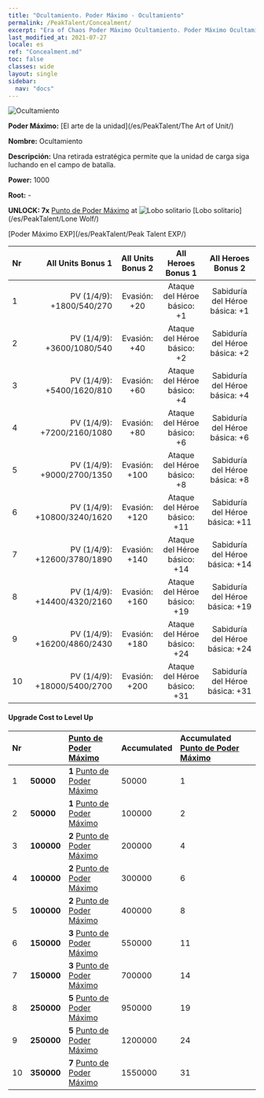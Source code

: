 ```yaml
---
title: "Ocultamiento. Poder Máximo - Ocultamiento"
permalink: /PeakTalent/Concealment/
excerpt: "Era of Chaos Poder Máximo Ocultamiento. Poder Máximo Ocultamiento. Ocultamiento"
last_modified_at: 2021-07-27
locale: es
ref: "Concealment.md"
toc: false
classes: wide
layout: single
sidebar:
  nav: "docs"
---
```


  ![Ocultamiento](/images/pt/talent_2003.png)

  **Poder Máximo:** [El arte de la unidad](/es/PeakTalent/The Art of Unit/)

  **Nombre:** Ocultamiento

  **Descripción:** Una retirada estratégica permite que la unidad de carga siga luchando en el campo de batalla.

  **Power:** 1000

  **Root:** -

  **UNLOCK: 7x** [Punto de Poder Máximo](/ItemsES/con_934/) at ![Lobo solitario](/images/pt/talent_2001.png) [Lobo solitario](/es/PeakTalent/Lone Wolf/)

  [Poder Máximo EXP](/es/PeakTalent/Peak Talent EXP/)

  | Nr | All Units Bonus 1 | All Units Bonus 2 | All Heroes Bonus 1 | All Heroes Bonus 2 |
  |:---|--------------:|:-------------:|:-------------:|:-------------:|
  | 1 | PV (1/4/9): +1800/540/270 | Evasión: +20 | Ataque del Héroe básico: +1 | Sabiduría del Héroe básica: +1 |
  | 2 | PV (1/4/9): +3600/1080/540 | Evasión: +40 | Ataque del Héroe básico: +2 | Sabiduría del Héroe básica: +2 |
  | 3 | PV (1/4/9): +5400/1620/810 | Evasión: +60 | Ataque del Héroe básico: +4 | Sabiduría del Héroe básica: +4 |
  | 4 | PV (1/4/9): +7200/2160/1080 | Evasión: +80 | Ataque del Héroe básico: +6 | Sabiduría del Héroe básica: +6 |
  | 5 | PV (1/4/9): +9000/2700/1350 | Evasión: +100 | Ataque del Héroe básico: +8 | Sabiduría del Héroe básica: +8 |
  | 6 | PV (1/4/9): +10800/3240/1620 | Evasión: +120 | Ataque del Héroe básico: +11 | Sabiduría del Héroe básica: +11 |
  | 7 | PV (1/4/9): +12600/3780/1890 | Evasión: +140 | Ataque del Héroe básico: +14 | Sabiduría del Héroe básica: +14 |
  | 8 | PV (1/4/9): +14400/4320/2160 | Evasión: +160 | Ataque del Héroe básico: +19 | Sabiduría del Héroe básica: +19 |
  | 9 | PV (1/4/9): +16200/4860/2430 | Evasión: +180 | Ataque del Héroe básico: +24 | Sabiduría del Héroe básica: +24 |
  | 10 | PV (1/4/9): +18000/5400/2700 | Evasión: +200 | Ataque del Héroe básico: +31 | Sabiduría del Héroe básica: +31 |


#### Upgrade Cost to Level Up

  | Nr | <i class="fas fa-coins"/> | [Punto de Poder Máximo](/ItemsES/con_934/) | Accumulated <i class="fas fa-coins"/> | Accumulated [Punto de Poder Máximo](/ItemsES/con_934/) |
  |:---|:--------------|:-------------|:-------------|:-------------|
  | 1 | **50000** | **1** [Punto de Poder Máximo](/ItemsES/con_934/) | 50000 | 1 |
  | 2 | **50000** | **1** [Punto de Poder Máximo](/ItemsES/con_934/) | 100000 | 2 |
  | 3 | **100000** | **2** [Punto de Poder Máximo](/ItemsES/con_934/) | 200000 | 4 |
  | 4 | **100000** | **2** [Punto de Poder Máximo](/ItemsES/con_934/) | 300000 | 6 |
  | 5 | **100000** | **2** [Punto de Poder Máximo](/ItemsES/con_934/) | 400000 | 8 |
  | 6 | **150000** | **3** [Punto de Poder Máximo](/ItemsES/con_934/) | 550000 | 11 |
  | 7 | **150000** | **3** [Punto de Poder Máximo](/ItemsES/con_934/) | 700000 | 14 |
  | 8 | **250000** | **5** [Punto de Poder Máximo](/ItemsES/con_934/) | 950000 | 19 |
  | 9 | **250000** | **5** [Punto de Poder Máximo](/ItemsES/con_934/) | 1200000 | 24 |
  | 10 | **350000** | **7** [Punto de Poder Máximo](/ItemsES/con_934/) | 1550000 | 31 |
